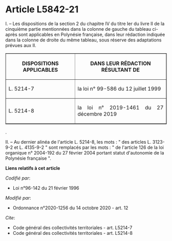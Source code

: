 # Article L5842-21

I. – Les dispositions de la section 2 du chapitre IV du titre Ier du livre II de la cinquième partie mentionnées dans la
colonne de gauche du tableau ci-après sont applicables en Polynésie française, dans leur rédaction indiquée dans la colonne
de droite du même tableau, sous réserve des adaptations prévues aux II.

<table border="1">
  <tbody>
    <tr>
      <th>

DISPOSITIONS APPLICABLES</th>
      <th>

DANS LEUR RÉDACTION RÉSULTANT DE</th>
    </tr>
    <tr>
      <td align="left">

L. 5214-7</td>
      <td align="justify">

la loi n° 99-586 du 12 juillet 1999</td>
    </tr>
    <tr>
      <td align="left">

L. 5214-8</td>
      <td align="justify">

la loi n° 2019-1461 du 27 décembre 2019</td>
    </tr>
  </tbody>
</table>

.

II. – Au dernier alinéa de l'article L. 5214-8, les mots : " des articles L. 3123-9-2 et L. 4135-9-2 " sont remplacés par les
mots : " de l'article 126 de la loi organique n° 2004-192 du 27 février 2004 portant statut d'autonomie de la Polynésie
française ".

**Liens relatifs à cet article**

_Codifié par_:

  - Loi n°96-142 du 21 février 1996

_Modifié par_:

  - Ordonnance n°2020-1256 du 14 octobre 2020 - art. 12

_Cite_:

  - Code général des collectivités territoriales - art. L5214-7
  - Code général des collectivités territoriales - art. L5214-8
